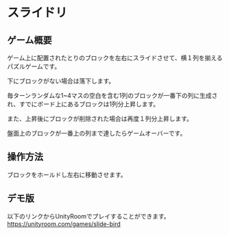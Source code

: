 # スライドリ

## ゲーム概要

ゲーム上に配置されたとりのブロックを左右にスライドさせて、横１列を揃えるパズルゲームです。

下にブロックがない場合は落下します。

毎ターンランダムな1~4マスの空白を含む1列のブロックが一番下の列に生成され、すでにボード上にあるブロックは1列分上昇します。

また、上昇後にブロックが削除された場合は再度１列分上昇します。

盤面上のブロックが一番上の列まで達したらゲームオーバーです。

## 操作方法

ブロックをホールドし左右に移動させます。

## デモ版

以下のリンクからUnityRoomでプレイすることができます。  
https://unityroom.com/games/slide-bird
